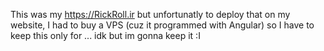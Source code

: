 This was my https://RickRoll.ir but unfortunatly to deploy that on my website, I had to buy a VPS (cuz it programmed with Angular) so I have to keep this only for ... idk but im gonna keep it :I
